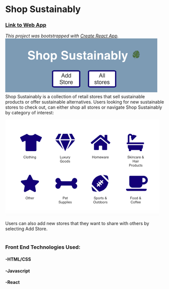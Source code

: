 # Shop Sustainably

### [Link to Web App](https://sustainability.tessgronski.now.sh/)

_This project was bootstrapped with [Create React App](https://github.com/facebook/create-react-app)._
<br/>
![home](nav.png)
<br/>
Shop Sustainably is a collection of retail stores that sell sustainable products or offer sustainable alternatives. Users looking for new sustainable stores to check out, can either shop all stores or navigate Shop Sustainably by category of interest:

![categories](categories.png)

Users can also add new stores that they want to share with others by selecting Add Store.
<br/>
<br/>

### Front End Technologies Used:

#### -HTML/CSS

#### -Javascript

#### -React
